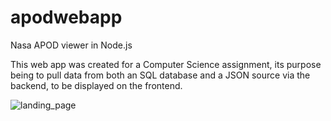 # apodwebapp
Nasa APOD viewer in Node.js

This web app was created for a Computer Science assignment, its purpose being to pull data from both an SQL database and a JSON source via the backend, to be displayed on the frontend.

![landing_page](https://github.com/jakesq/weatherdial/blob/master/snowy-day.gif?raw=true)
